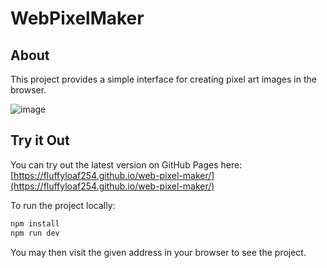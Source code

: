 # WebPixelMaker

## About

This project provides a simple interface for creating pixel art images in the browser.

![image](https://github.com/FluffyLoaf254/web-pixel-maker/assets/21041627/ecf0a7f4-19de-4039-a8cc-c4083e0703f5)

## Try it Out

You can try out the latest version on GitHub Pages here: [https://fluffyloaf254.github.io/web-pixel-maker/](https://fluffyloaf254.github.io/web-pixel-maker/)

To run the project locally:

```zsh
npm install
npm run dev
```

You may then visit the given address in your browser to see the project.

